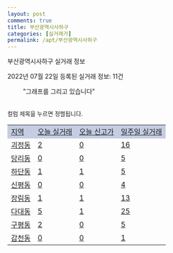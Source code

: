 ```yaml
---
layout: post
comments: true
title: 부산광역시사하구
categories: [실거래가]
permalink: /apt/부산광역시사하구
---
```


부산광역시사하구 실거래 정보

2022년 07월 22일 등록된 실거래 정보: 11건

<!--<script async src="https://pagead2.googlesyndication.com/pagead/js/adsbygoogle.js?client=ca-pub-3485438051770037"
 crossorigin="anonymous"></script>-->

<script type="text/javascript">
  google.charts.load('current', {'packages':['corechart']});
  google.charts.setOnLoadCallback(drawChart);

  function drawChart() {
    var data = google.visualization.arrayToDataTable([['거래일', '매매', '전월세', '전매'], ['21-01', 4, 4, 0], ['21-02', 0, 7, 0], ['21-03', 0, 1, 0], ['21-04', 0, 1, 0], ['21-05', 2, 0, 0], ['21-06', 18, 72, 0], ['21-07', 327, 226, 10], ['21-08', 403, 260, 8], ['21-09', 338, 216, 6], ['21-10', 348, 212, 7], ['21-11', 220, 217, 7], ['21-12', 214, 206, 12], ['22-01', 201, 198, 14], ['22-02', 171, 230, 26], ['22-03', 209, 214, 8], ['22-04', 325, 272, 5], ['22-05', 301, 231, 1], ['22-06', 191, 216, 5], ['22-07', 75, 85, 1]]);

    var options = {
      title: '최근 1년간 유형별 거래량 추이',
      legend: { position: 'bottom' }
    };

    setTimeout(function() {
        var chart = new google.visualization.LineChart(document.getElementById('columnchart_material'));
        chart.draw(data, (options));
        document.getElementById('loading').style.display = 'none';
        var dayLabel = (new Date()).getDay();
        if (dayLabel < 2) {
            sorttable.innerSortFunction.apply(document.getElementById('week'), []);
            sorttable.innerSortFunction.apply(document.getElementById('week'), []);        
        }
        else {
            sorttable.innerSortFunction.apply(document.getElementById('today'), []);
            sorttable.innerSortFunction.apply(document.getElementById('today'), []);
        }
    }, 200);

  }
</script>

<div id="loading" style="z-index:20; display: block; margin-left: 35px">"그래프를 그리고 있습니다"</div>
<div id="columnchart_material" style="width: 95%; margin-left: -35px; display: block"></div>
<!--<div style="width: 95%; margin-left: -35px; display: block">
      <script async src="https://pagead2.googlesyndication.com/pagead/js/adsbygoogle.js?client=ca-pub-3485438051770037"
          crossorigin="anonymous"></script>
      <ins class="adsbygoogle"
          style="display:block"
          data-ad-format="fluid"
          data-ad-layout-key="-fb+5w+4e-db+86"
          data-ad-client="ca-pub-3485438051770037"
          data-ad-slot="1827090281"></ins>
      <script>
          (adsbygoogle = window.adsbygoogle || []).push({});
      </script>
</div>-->
<br>

<font size='small' style='font-size: small;'>컬럼 제목을 누르면 정렬됩니다.</font>
<table class="sortable">
  <tr style='background-color: rgba(114, 132, 186,0.4);'>
    <td id="region"><a href="#">지역</a></td>
    <td id="today"><a href="#">오늘 실거래</a></td>
    <td id="today_new"><a href="#">오늘 신고가</a></td>
    <td id="week"><a href="#">일주일 실거래</a></td>
  </tr>

  
  <tr class="item">
    <td><a href="부산광역시사하구괴정동">괴정동</a></td>
    <td><a href="부산광역시사하구괴정동">2</a></td>
    <td><a href="부산광역시사하구괴정동">0</a></td>
    <td><a href="부산광역시사하구괴정동">16</a></td>
  </tr>
    

  <tr class="item">
    <td><a href="부산광역시사하구당리동">당리동</a></td>
    <td><a href="부산광역시사하구당리동">0</a></td>
    <td><a href="부산광역시사하구당리동">0</a></td>
    <td><a href="부산광역시사하구당리동">5</a></td>
  </tr>
    

  <tr class="item">
    <td><a href="부산광역시사하구하단동">하단동</a></td>
    <td><a href="부산광역시사하구하단동">1</a></td>
    <td><a href="부산광역시사하구하단동">1</a></td>
    <td><a href="부산광역시사하구하단동">5</a></td>
  </tr>
    

  <tr class="item">
    <td><a href="부산광역시사하구신평동">신평동</a></td>
    <td><a href="부산광역시사하구신평동">0</a></td>
    <td><a href="부산광역시사하구신평동">0</a></td>
    <td><a href="부산광역시사하구신평동">4</a></td>
  </tr>
    

  <tr class="item">
    <td><a href="부산광역시사하구장림동">장림동</a></td>
    <td><a href="부산광역시사하구장림동">1</a></td>
    <td><a href="부산광역시사하구장림동">1</a></td>
    <td><a href="부산광역시사하구장림동">13</a></td>
  </tr>
    

  <tr class="item">
    <td><a href="부산광역시사하구다대동">다대동</a></td>
    <td><a href="부산광역시사하구다대동">5</a></td>
    <td><a href="부산광역시사하구다대동">1</a></td>
    <td><a href="부산광역시사하구다대동">25</a></td>
  </tr>
    

  <tr class="item">
    <td><a href="부산광역시사하구구평동">구평동</a></td>
    <td><a href="부산광역시사하구구평동">2</a></td>
    <td><a href="부산광역시사하구구평동">0</a></td>
    <td><a href="부산광역시사하구구평동">5</a></td>
  </tr>
    

  <tr class="item">
    <td><a href="부산광역시사하구감천동">감천동</a></td>
    <td><a href="부산광역시사하구감천동">0</a></td>
    <td><a href="부산광역시사하구감천동">0</a></td>
    <td><a href="부산광역시사하구감천동">1</a></td>
  </tr>
    


</table>


    